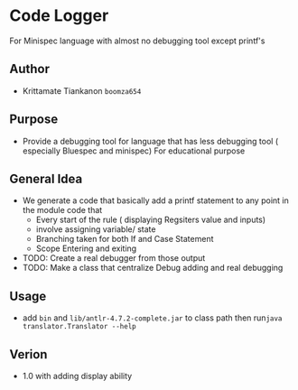 # Code Logger
For Minispec language with almost no debugging tool except printf's

## Author
- Krittamate Tiankanon `boomza654`

## Purpose
- Provide a debugging tool for language that has less debugging tool ( especially Bluespec and minispec) For educational purpose

## General Idea
- We generate a code that basically add a printf statement to any point in the module code that 
   - Every start of the rule ( displaying Regsiters value and inputs)
   - involve assigning variable/ state
   - Branching taken for both If and Case Statement
   - Scope Entering and exiting
- TODO: Create a real debugger from those output
- TODO: Make a class that centralize Debug adding and real debugging
## Usage
- add `bin` and `lib/antlr-4.7.2-complete.jar` to class path then run`java translator.Translator --help`
## Verion
- 1.0 with adding display ability
